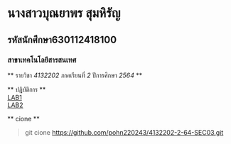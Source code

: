# นางสาวบุณยาพร สุมหิรัญ  
## รหัสนักศึกษา630112418100  
### สาขาเทคโนโลยีสารสนเทศ  

** รายวิชา *4132202* ภาคเรียนที่ *2* ปีการศึกษา *2564* **  

** ปฎิบัติการ **  
[LAB1](https://github.com/pohn220243/4132202-2-64-SEC03/tree/main/LAB1)  
[LAB2](https://github.com/pohn220243/4132202-2-64-SEC03/tree/main/LAB1)  

** cione **  
> git cione https://github.com/pohn220243/4132202-2-64-SEC03.git  

